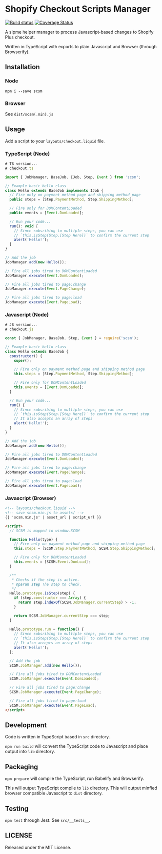 # Shopify Checkout Scripts Manager

[![Build status](https://img.shields.io/travis/ohmybrew/scsm/master.svg)](https://travis-ci.org/ohmybrew/scsm)
[![Coverage Status](https://coveralls.io/repos/github/ohmybrew/SCSM/badge.svg?branch=master)](https://coveralls.io/github/ohmybrew/SCSM?branch=master)

A sipme helper manager to process Javascript-based changes to Shopify Plus checkout.

Written in TypeScript with exports to plain Javascript and Browser (through Browserify).

## Installation

### Node

`npm i --save scsm`

### Browser

See `dist/scsm(.min).js`

## Usage

Add a script to your `layouts/checkout.liquid` file.

### TypeScript (Node)

```javascript
# TS version...
# checkout.ts

import { JobManager, BaseJob, IJob, Step, Event } from 'scsm';

// Example basic hello class
class Hello extends BaseJob implements IJob {
  // Fire only on payment method page and shipping method page
  public steps = [Step.PaymentMethod, Step.ShippingMethod];

  // Fire only for DOMContentLoaded
  public events = [Event.DomLoaded];

  // Run your code...
  run(): void {
    // Since subsribing to multiple steps, you can use
    // `this.isStep(Step.[Step Here])` to confirm the current step
    alert('Hello!');
  }
}

// Add the job
JobManager.add(new Hello());

// Fire all jobs tired to DOMContentLoaded
JobManager.execute(Event.DomLoaded);

// Fire all jobs tired to page:change
JobManager.execute(Event.PageChange);

// Fire all jobs tired to page:load
JobManager.execute(Event.PageLoad);
```

### Javascript (Node)

```javascript
# JS version...
# checkout.js

const { JobManager, BaseJob, Step, Event } = require('scsm');

// Example basic hello class
class Hello extends BaseJob {
  constructor() {
    super();

    // Fire only on payment method page and shipping method page
    this.steps = [Step.PaymentMethod, Step.ShippingMethod];

    // Fire only for DOMContentLoaded
    this.events = [Event.DomLoaded];
  }

  // Run your code...
  run() {
    // Since subsribing to multiple steps, you can use
    // `this.isStep(Step.[Step Here])` to confirm the current step
    // It also accepts an array of steps
    alert('Hello!');
  }
}

// Add the job
JobManager.add(new Hello());

// Fire all jobs tired to DOMContentLoaded
JobManager.execute(Event.DomLoaded);

// Fire all jobs tired to page:change
JobManager.execute(Event.PageChange);

// Fire all jobs tired to page:load
JobManager.execute(Event.PageLoad);
```

### Javascript (Browser)

```html
<!-- layouts/checkout.liquid -->
<!-- save scsm.min.js to assets/ -->
{{ 'scsm.min.js' | asset_url | script_url }}

<script>
  // SCSM is mapped to window.SCSM

  function Hello(type) {
    // Fire only on payment method page and shipping method page
    this.steps = [SCSM.Step.PaymentMethod, SCSM.Step.ShippingMethod];

    // Fire only for DOMContentLoaded
    this.events = [SCSM.Event.DomLoad];
  }

  /**
   * Checks if the step is active.
   * @param step The step to check.
   */
  Hello.prototype.isStep(step) {
    if (step.constructor === Array) {
      return step.indexOf(SCSM.JobManager.currentStep) > -1;
    }

    return SCSM.JobManager.currentStep === step;
  }
  
  Hello.prototype.run = function() {
    // Since subsribing to multiple steps, you can use
    // `this.isStep(Step.[Step Here])` to confirm the current step
    // It also accepts an array of steps
    alert('Hello!');
  };

  // Add the job
  SCSM.JobManager.add(new Hello());

  // Fire all jobs tired to DOMContentLoaded
  SCSM.JobManager.execute(Event.DomLoaded);

  // Fire all jobs tired to page:change
  SCSM.JobManager.execute(Event.PageChange);

  // Fire all jobs tired to page:load
  SCSM.JobManager.execute(Event.PageLoad);
</script>
```

## Development

Code is written in TypeScript based in `src` directory.

`npm run build` will convert the TypeScript code to Javascript and place output into `lib` directory.

## Packaging

`npm prepare` will compile the TypeScript, run Babelify and Browserify.

This will output TypeScript compile to `lib` directory.
This will output minfied browser compatible Javascript to `dist` directory.

## Testing

`npm test` through Jest. See `src/__tests__`.

## LICENSE

Released under the MIT License.
